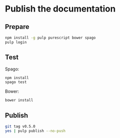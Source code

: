 # Publish the documentation

## Prepare

```sh
npm install -g pulp purescript bower spago
pulp login
```

## Test

Spago:

```sh
npm install
spago test
```

Bower:

```sh
bower install
```

## Publish

```sh
git tag v0.5.0
yes | pulp publish --no-push
```
